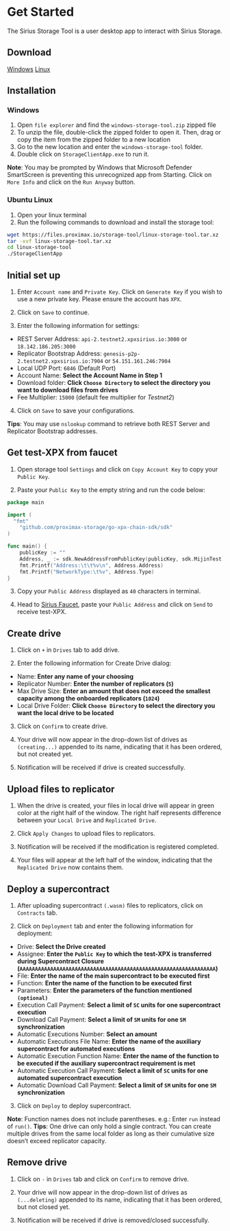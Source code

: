 # Get Started

The Sirius Storage Tool is a user desktop app to interact with Sirius Storage.

## Download
[Windows](https://files.proximax.io/storage-tool/windows-storage-tool.zip)
[Linux](https://files.proximax.io/storage-tool/linux-storage-tool.tar.xz)

## Installation

### Windows
1. Open `file explorer` and find the `windows-storage-tool.zip` zipped file
2. To unzip the file, double-click the zipped folder to open it. Then, drag or copy the item from the zipped folder to a new location
3. Go to the new location and enter the `windows-storage-tool` folder.
4. Double click on `StorageClientApp.exe` to run it.

**Note**: You may be prompted by Windows that Microsoft Defender SmartScreen is preventing this unrecognized app from Starting.  Click on `More Info` and click on the `Run Anyway` button.

### Ubuntu Linux
1. Open your linux terminal
2. Run the following commands to download and install the storage tool:

```bash
wget https://files.proximax.io/storage-tool/linux-storage-tool.tar.xz
tar -xvf linux-storage-tool.tar.xz
cd linux-storage-tool
./StorageClientApp
```


## Initial set up

1. Enter `Account name` and `Private Key`.  Click on `Generate Key` if you wish to use a new private key.  Please ensure the account has `XPX`.

2. Click on `Save` to continue.

3. Enter the following information for settings:

- REST Server Address: `api-2.testnet2.xpxsirius.io:3000` or `18.142.186.205:3000`
- Replicator Bootstrap Address: `genesis-p2p-2.testnet2.xpxsirius.io:7904` or `54.151.161.246:7904`
- Local UDP Port: `6846` (Default Port)
- Account Name: **Select the Account Name in Step 1**
- Download folder: **Click `Choose Directory` to select the directory you want to download files from drives**
- Fee Multiplier: `15000` (default fee multiplier for *Testnet2*)

4. Click on `Save` to save your configurations.

**Tips**: You may use `nslookup` command to retrieve both REST Server and Replicator Bootstrap addresses.

## Get test-XPX from faucet

1. Open storage tool `Settings` and click on `Copy Account Key` to copy your `Public Key`.

2. Paste your `Public Key` to the empty string and run the code below:

```go
package main

import (
  "fmt"
	"github.com/proximax-storage/go-xpx-chain-sdk/sdk"
)

func main() {
	publicKey := ""
	Address, _ := sdk.NewAddressFromPublicKey(publicKey, sdk.MijinTest)
	fmt.Printf("Address:\t\t%v\n", Address.Address)
	fmt.Printf("NetworkType:\t%v", Address.Type)
}
```

3. Copy your `Public Address` displayed as `40` characters in terminal.

4. Head to [Sirius Faucet](bctestnet2faucet.xpxsirius.io), paste your `Public Address` and click on `Send` to receive test-XPX.

## Create drive

1. Click on `+` in `Drives` tab to add drive.

2. Enter the following information for Create Drive dialog:

- Name: **Enter any name of your choosing**
- Replicator Number: **Enter the number of replicators (`5`)**
- Max Drive Size: **Enter an amount that does not exceed the smallest capacity among the onboarded replicators (`1024`)**
- Local Drive Folder: **Click `Choose Directory` to select the directory you want the local drive to be located**

3. Click on `Confirm` to create drive.

4. Your drive will now appear in the drop-down list of drives as `(creating...)` appended to its name, indicating that it has been ordered, but not created yet.

5. Notification will be received if drive is created successfully.

## Upload files to replicator

1. When the drive is created, your files in local drive will appear in green color at the right half of the window. The right half represents difference between your `Local Drive` and `Replicated Drive`.

2. Click `Apply Changes` to upload files to replicators.

3. Notification will be received if the modification is registered completed.

4. Your files will appear at the left half of the window, indicating that the `Replicated Drive` now contains them.

## Deploy a supercontract

1. After uploading supercontract `(.wasm)` files to replicators, click on `Contracts` tab.

2. Click on `Deployment` tab and enter the following information for deployment:

- Drive: **Select the Drive created**
- Assignee: **Enter the `Public Key` to which the test-XPX is transferred during Supercontract Closure (`AAAAAAAAAAAAAAAAAAAAAAAAAAAAAAAAAAAAAAAAAAAAAAAAAAAAAAAAAAAAAAAA`)**
- File: **Enter the name of the main supercontract to be executed first**
- Function: **Enter the name of the function to be executed first**
- Parameters: **Enter the parameters of the function mentioned `(optional)`**
- Execution Call Payment: **Select a limit of `SC` units for one supercontract execution**
- Download Call Payment: **Select a limit of `SM` units for one `SM` synchronization**
- Automatic Executions Number: **Select an amount**
- Automatic Executions File Name: **Enter the name of the auxiliary supercontract for automated executions**
- Automatic Execution Function Name: **Enter the name of the function to be executed if the auxiliary supercontract requirement is met**
- Automatic Execution Call Payment: **Select a limit of `SC` units for one automated supercontract execution**
- Automatic Download Call Payment: **Select a limit of `SM` units for one `SM` synchronization**

3. Click on `Deploy` to deploy supercontract.

**Note**: Function names does not include parentheses. e.g.: Enter `run` instead of `run()`.
**Tips**: One drive can only hold a single contract. You can create multiple drives from the same local folder as long as their cumulative size doesn’t exceed replicator capacity.

## Remove drive

1. Click on `-` in `Drives` tab and click on `Confirm` to remove drive.

2. Your drive will now appear in the drop-down list of drives as `(...deleting)` appended to its name, indicating that it has been ordered, but not closed yet.

3. Notification will be received if drive is removed/closed successfully.
